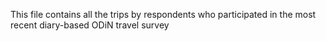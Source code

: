 This file contains all the trips by respondents who participated in the most recent diary-based ODiN travel survey

